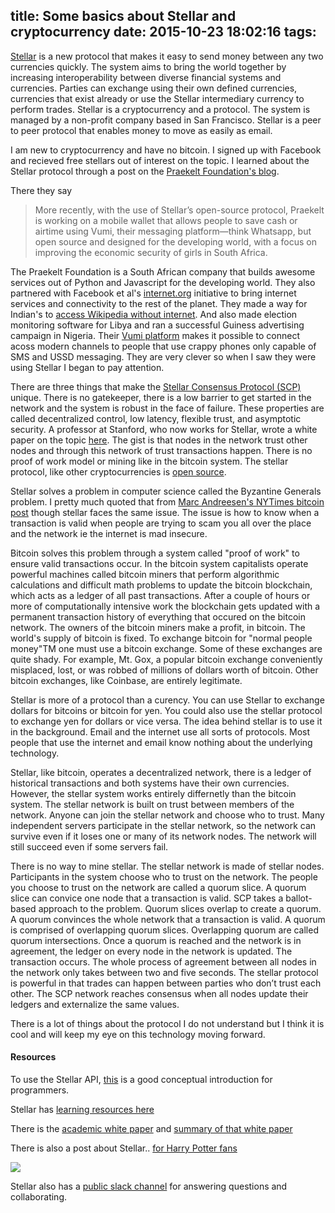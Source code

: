 title: Some basics about Stellar and cryptocurrency
date: 2015-10-23 18:02:16
tags:
---

[Stellar](https://www.stellar.org/) is a new protocol that makes it easy to send money between any two currencies quickly. The system aims to bring the world together by increasing interoperability between diverse financial systems and currencies. Parties can exchange using their own defined currencies, currencies that exist already or use the Stellar intermediary currency to perform trades. Stellar is a cryptocurrency and a protocol. The system is managed by a non-profit company based in San Francisco. Stellar is a peer to peer protocol that enables money to move as easily as email. 

I am new to cryptocurrency and have no bitcoin. I signed up with Facebook and recieved free stellars out of interest on the topic. I learned about the Stellar protocol through a post on the [Praekelt Foundation's blog](http://blog.praekeltfoundation.org/).

There they say

> More recently, with the use of Stellar’s open-source protocol, Praekelt is working on a mobile wallet that allows people to save cash or airtime using Vumi, their messaging platform—think Whatsapp, but open source and designed for the developing world, with a focus on improving the economic security of girls in South Africa.

The Praekelt Foundation is a South African company that builds awesome services out of Python and Javascript for the developing world. They also partnered with Facebook et al's [internet.org](https://internet.org/) initiative to bring internet services and connectivity to the rest of the planet. They made a way for Indian's to [access Wikipedia without internet](http://blog.praekeltfoundation.org/post/65981723628/wikipedia-zero-over-text-with-praekelt-foundation). And also made election monitoring software for Libya and ran a successful Guiness advertising campaign in Nigeria. Their [Vumi platform](http://vumi.org/case-studies/) makes it possible to connect acoss modern channels to people that use crappy phones only capable of SMS and USSD messaging. They are very clever so when I saw they were using Stellar I began to pay attention.

There are three things that make the [Stellar Consensus Protocol (SCP)](https://medium.com/a-stellar-journey/on-worldwide-consensus-359e9eb3e949) unique. There is no gatekeeper, there is a low barrier to get started in the network and the system is robust in the face of failure. These properties are called decentralized control, low latency, flexible trust, and asymptotic security. A professor at Stanford, who now works for Stellar, wrote a white paper on the topic [here](https://www.stellar.org/papers/stellar-consensus-protocol.pdf). The gist is that nodes in the network trust other nodes and through this network of trust transactions happen. There is no proof of work model or mining like in the bitcoin system. The stellar protocol, like other cryptocurrencies is [open source](https://github.com/stellar/).

Stellar solves a problem in computer science called the Byzantine Generals problem. I pretty much quoted that from [Marc Andreesen's NYTimes bitcoin post](http://dealbook.nytimes.com/2014/01/21/why-bitcoin-matters/?_r=0) though stellar faces the same issue. The issue is how to know when a transaction is valid when people are trying to scam you all over the place and the network ie the internet is mad insecure.

Bitcoin solves this problem through a system called "proof of work" to ensure valid transactions occur. In the bitcoin system capitalists operate powerful machines called bitcoin miners that perform algorithmic calculations and difficult math problems to update the bitcoin blockchain, which acts as a ledger of all past transactions. After a couple of hours or more of computationally intensive work the blockchain gets updated with a permanent transaction history of everything that occured on the bitcoin network. The owners of the bitcoin miners make a profit, in bitcoin. The world's supply of bitcoin is fixed. To exchange bitcoin for "normal people money"TM one must use a bitcoin exchange. Some of these exchanges are quite shady. For example, Mt. Gox, a popular bitcoin exchange conveniently misplaced, lost, or was robbed of millions of dollars worth of bitcoin. Other bitcoin exchanges, like Coinbase, are entirely legitimate.

Stellar is more of a protocol than a curency. You can use Stellar to exchange dollars for bitcoins or bitcoin for yen. You could also use the stellar protocol to exchange yen for dollars or vice versa. The idea behind stellar is to use it in the background. Email and the internet use all sorts of protocols. Most people that use the internet and email know nothing about the underlying technology.


Stellar, like bitcoin, operates a decentralized network, there is a ledger of historical transactions and both systems have their own currencies. However, the stellar system works entirely differnetly than the bitcoin system. The stellar network is built on trust between members of the network. Anyone can join the stellar network and choose who to trust. Many independent servers participate in the stellar network, so the network can survive even if it loses one or many of its network nodes. The network will still succeed even if some servers fail.

There is no way to mine stellar. The stellar network is made of stellar nodes. Participants in the system choose who to trust on the network. The people you choose to trust on the network are called a quorum slice. A quorum slice can convice one node that a transaction is valid. SCP takes a ballot-based approach to the problem. Quorum slices overlap to create a quorum. A quorum convinces the whole network that a transaction is valid. A quorum is comprised of overlapping quorum slices. Overlapping quorum are called quorum intersections. Once a quorum is reached and the network is in agreement, the ledger on every node in the network is updated. The transaction occurs. The whole process of agreement between all nodes in the network only takes between two and five seconds. The stellar protocol is powerful in that trades can happen between parties who don’t trust each other. The SCP network reaches consensus when all nodes update their ledgers and externalize the same values.

There is a lot of things about the protocol I do not understand but I think it is cool and will keep my eye on this technology moving forward.

#### Resources

To use the Stellar API, [this](http://gdb.svbtle.com/the-stellar-domain-model) is a good conceptual introduction for programmers.

Stellar has [learning resources here](https://www.stellar.org/developers/)

There is the [academic white paper](https://www.stellar.org/papers/stellar-consensus-protocol.pdf
) and [summary of that white paper](https://medium.com/a-stellar-journey/on-worldwide-consensus-359e9eb3e949)

There is also a post about Stellar.. [for Harry Potter fans](http://www.kalzumeus.com/2014/08/05/harry-potter-and-the-cryptocurrency-of-stars/)

![](http://media.giphy.com/media/HIqV5khg6gyqc/giphy.gif)


Stellar also has a [public slack channel](http://slack.stellar.org/) for answering questions and collaborating.